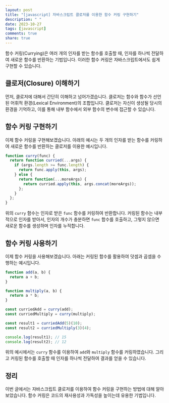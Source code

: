 ```yaml
---
layout: post
title: "[javascript] 자바스크립트 클로저를 이용한 함수 커링 구현하기"
description: " "
date: 2023-10-27
tags: [javascript]
comments: true
share: true
---
```


함수 커링(Currying)은 여러 개의 인자를 받는 함수를 호출할 때, 인자를 하나씩 전달하여 새로운 함수를 반환하는 기법입니다. 이러한 함수 커링은 자바스크립트에서도 쉽게 구현할 수 있습니다.

## 클로저(Closure) 이해하기

먼저, 클로저에 대해서 간단히 이해하고 넘어가겠습니다. 클로저는 함수와 함수가 선언된 어휘적 환경(Lexical Environment)의 조합입니다. 클로저는 자신이 생성될 당시의 환경을 기억하고, 이를 통해 내부 함수에서 외부 함수의 변수에 접근할 수 있습니다.

## 함수 커링 구현하기

이제 함수 커링을 구현해보겠습니다. 아래의 예시는 두 개의 인자를 받는 함수를 커링하여 새로운 함수를 반환하는 클로저를 이용한 예시입니다.

```javascript
function curry(func) {
  return function curried(...args) {
    if (args.length >= func.length) {
      return func.apply(this, args);
    } else {
      return function(...moreArgs) {
        return curried.apply(this, args.concat(moreArgs));
      };
    }
  };
}
```

위의 `curry` 함수는 인자로 받은 `func` 함수를 커링하여 반환합니다. 커링된 함수는 내부적으로 인자를 받아서, 인자의 개수가 충분하면 `func` 함수를 호출하고, 그렇지 않으면 새로운 함수를 생성하며 인자를 누적합니다.

## 함수 커링 사용하기

이제 함수 커링을 사용해보겠습니다. 아래는 커링된 함수를 활용하여 덧셈과 곱셈을 수행하는 예시입니다.

```javascript
function add(a, b) {
  return a + b;
}

function multiply(a, b) {
  return a * b;
}

const curriedAdd = curry(add);
const curriedMultiply = curry(multiply);

const result1 = curriedAdd(5)(10);
const result2 = curriedMultiply(3)(4);

console.log(result1); // 15
console.log(result2); // 12
```

위의 예시에서는 `curry` 함수를 이용하여 `add`와 `multiply` 함수를 커링하였습니다. 그리고 커링된 함수를 호출할 때 인자를 하나씩 전달하여 결과를 얻을 수 있습니다.

## 정리

이번 글에서는 자바스크립트 클로저를 이용하여 함수 커링을 구현하는 방법에 대해 알아보았습니다. 함수 커링은 코드의 재사용성과 가독성을 높이는데 유용한 기법입니다.